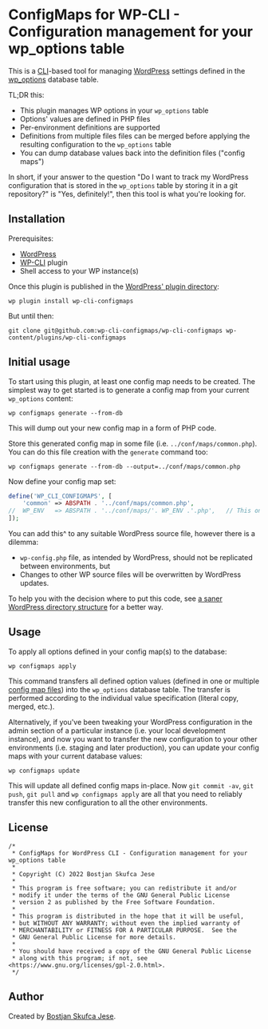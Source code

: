 # ConfigMaps for WP-CLI - Configuration management for your wp_options table

This is a [CLI](https://wp-cli.org/)-based tool for managing
[WordPress](https://wordpress.org/) settings defined in the
[wp_options](https://codex.wordpress.org/Database_Description#Table:_wp_options)
database table.

TL;DR this:
- This plugin manages WP options in your `wp_options` table
- Options' values are defined in PHP files
- Per-environment definitions are supported
- Definitions from multiple files files can be merged before applying the resulting configuration to the `wp_options` table
- You can dump database values back into the definition files ("config maps")

In short, if your answer to the question "Do I want to track my WordPress configuration that is stored in the `wp_options` table by storing it in a git repository?" is "Yes, definitely!", then this tool is what you're looking for.



## Installation

Prerequisites:
- [WordPress](https://wordpress.org/)
- [WP-CLI](https://wp-cli.org/) plugin
- Shell access to your WP instance(s)

Once this plugin is published in the [WordPress' plugin directory](https://wordpress.org/plugins/):
```
wp plugin install wp-cli-configmaps
```

But until then:
```
git clone git@github.com:wp-cli-configmaps/wp-cli-configmaps wp-content/plugins/wp-cli-configmaps
```



## Initial usage

To start using this plugin, at least one config map needs to be created.
The simplest way to get started is to generate a config map from your current `wp_options` content:
```
wp configmaps generate --from-db
```
This will dump out your new config map in a form of PHP code.

Store this generated config map in some file (i.e. `../conf/maps/common.php`).
You can do this file creation with the `generate` command too:
```
wp configmaps generate --from-db --output=../conf/maps/common.php
```

Now define your config map set:
```php
define('WP_CLI_CONFIGMAPS', [
    'common' => ABSPATH . '../conf/maps/common.php',
//  WP_ENV   => ABSPATH . '../conf/maps/'. WP_ENV .'.php',   // This one is for later, when you'll have a per-environment config map overlays
]);
```
You can add this^ to any suitable WordPress source file, however there is a dilemma:
- `wp-config.php` file, as intended by WordPress, should not be replicated between environments, but
- Changes to other WP source files will be overwritten by WordPress updates.

To help you with the decision where to put this code, see [a saner WordPress directory structure](doc/saner-wp-directory-structure.md) for a better way.



## Usage

To apply all options defined in your config map(s) to the database:
```
wp configmaps apply
```
This command transfers all defined option values (defined in one or multiple
[config map files](doc/terminology.md)) into the `wp_options` database table.
The transfer is performed according to the individual value specification (literal copy, merged, etc.).

Alternatively, if you've been tweaking your WordPress configuration in the admin section of a particular instance (i.e. your local development instance),
and now you want to transfer the new configuration to your other environments (i.e. staging and later production),
you can update your config maps with your current database values:
```
wp configmaps update
```
This will update all defined config maps in-place.
Now `git commit -av`, `git push`, `git pull` and `wp configmaps apply` are all that you need to reliably transfer this new configuration to all the other environments.



## License

```
/*
 * ConfigMaps for WordPress CLI - Configuration management for your wp_options table
 *
 * Copyright (C) 2022 Bostjan Skufca Jese
 *
 * This program is free software; you can redistribute it and/or
 * modify it under the terms of the GNU General Public License
 * version 2 as published by the Free Software Foundation.
 *
 * This program is distributed in the hope that it will be useful,
 * but WITHOUT ANY WARRANTY; without even the implied warranty of
 * MERCHANTABILITY or FITNESS FOR A PARTICULAR PURPOSE.  See the
 * GNU General Public License for more details.
 *
 * You should have received a copy of the GNU General Public License
 * along with this program; if not, see <https://www.gnu.org/licenses/gpl-2.0.html>.
 */
```



## Author

Created by [Bostjan Skufca Jese](https://github.com/bostjan).

